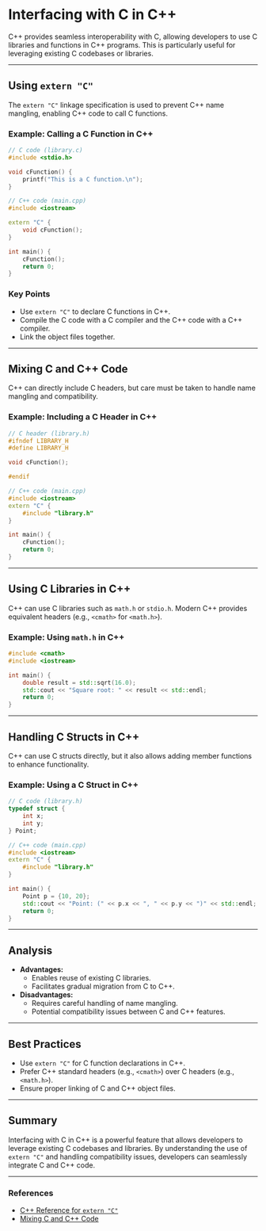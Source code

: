 # Interfacing with C in C++

C++ provides seamless interoperability with C, allowing developers to use C libraries and functions in C++ programs. This is particularly useful for leveraging existing C codebases or libraries.

---

## Using `extern "C"`
The `extern "C"` linkage specification is used to prevent C++ name mangling, enabling C++ code to call C functions.

### Example: Calling a C Function in C++
```c
// C code (library.c)
#include <stdio.h>

void cFunction() {
    printf("This is a C function.\n");
}
```

```cpp
// C++ code (main.cpp)
#include <iostream>

extern "C" {
    void cFunction();
}

int main() {
    cFunction();
    return 0;
}
```

### Key Points
- Use `extern "C"` to declare C functions in C++.
- Compile the C code with a C compiler and the C++ code with a C++ compiler.
- Link the object files together.

---

## Mixing C and C++ Code
C++ can directly include C headers, but care must be taken to handle name mangling and compatibility.

### Example: Including a C Header in C++
```c
// C header (library.h)
#ifndef LIBRARY_H
#define LIBRARY_H

void cFunction();

#endif
```

```cpp
// C++ code (main.cpp)
#include <iostream>
extern "C" {
    #include "library.h"
}

int main() {
    cFunction();
    return 0;
}
```

---

## Using C Libraries in C++
C++ can use C libraries such as `math.h` or `stdio.h`. Modern C++ provides equivalent headers (e.g., `<cmath>` for `<math.h>`).

### Example: Using `math.h` in C++
```cpp
#include <cmath>
#include <iostream>

int main() {
    double result = std::sqrt(16.0);
    std::cout << "Square root: " << result << std::endl;
    return 0;
}
```

---

## Handling C Structs in C++
C++ can use C structs directly, but it also allows adding member functions to enhance functionality.

### Example: Using a C Struct in C++
```c
// C code (library.h)
typedef struct {
    int x;
    int y;
} Point;
```

```cpp
// C++ code (main.cpp)
#include <iostream>
extern "C" {
    #include "library.h"
}

int main() {
    Point p = {10, 20};
    std::cout << "Point: (" << p.x << ", " << p.y << ")" << std::endl;
    return 0;
}
```

---

## Analysis
- **Advantages:**
  - Enables reuse of existing C libraries.
  - Facilitates gradual migration from C to C++.
- **Disadvantages:**
  - Requires careful handling of name mangling.
  - Potential compatibility issues between C and C++ features.

---

## Best Practices
- Use `extern "C"` for C function declarations in C++.
- Prefer C++ standard headers (e.g., `<cmath>`) over C headers (e.g., `<math.h>`).
- Ensure proper linking of C and C++ object files.

---

## Summary
Interfacing with C in C++ is a powerful feature that allows developers to leverage existing C codebases and libraries. By understanding the use of `extern "C"` and handling compatibility issues, developers can seamlessly integrate C and C++ code.

---

### References
- [C++ Reference for `extern "C"`](https://en.cppreference.com/w/cpp/language/language_linkage)
- [Mixing C and C++ Code](https://isocpp.org/wiki/faq/mixing-c-and-cpp)